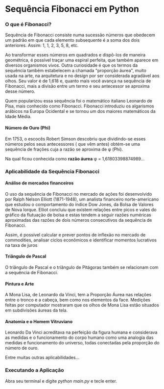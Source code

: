 # Sequência Fibonacci em Python

<h3>O que é Fibonacci?</h3>

Sequência de Fibonacci consiste numa sucessão números que obedecem um padrão em que cada elemento subsequente é a soma dos dois anteriores. Assim: 1, 1, 2, 3, 5, 8, etc.

Ao transformar esses números em quadrados e dispô-los de maneira geométrica, é possível traçar uma espiral perfeita, que também aparece em diversos organismos vivos. Outra curiosidade é que os termos da sequência também estabelecem a chamada "proporção áurea", muito usada na arte, na arquitetura e no design por ser considerada agradável aos olhos. Seu valor é de 1,618 e, quanto mais você avança na sequência de Fibonacci, mais a divisão entre um termo e seu antecessor se aproxima desse número.

Quem popularizou essa sequência foi o matemático italiano Leonardo de Pisa, mais conhecido como Fibonacci. Fibonacci introduziu os algarismos arábicos na Europa Ocidental e se tornou um dos maiores matemáticos da Idade Média.

<h4>Número de Ouro (Phi)</h4>

Em 1753, o escocês Robert Simson descobriu que dividindo-se esses números pelos seus antecessores ( que vêm antes) obtém-se uma sequência de frações cuja a razão se aproxima de φ (Phi).

Na qual ficou conhecida como <b>razão áurea</b> φ = 1,61803398874989...

<h3>Aplicabilidade da Sequência Fibonacci</h3>

<h4>Análise de mercados financeiros</h4>

O uso da sequência de Fibonacci no mercado de ações foi desenvolvido por Ralph Nelson Elliott (1871-1948), um analista financeiro norte-americano que estudou o comportamento do índice Dow Jones, da Bolsa de Valores de Nova Iorque. Elliot concluiu que existem relações entre picos e vales do gráfico da flutuação de bolsa e estas tendem a seguir razões numéricas aproximadas das razões de dois números consecutivos da sequência de Fibonacci.

Assim, é possível calcular e prever pontos de inflexão no mercado de commodities, analisar ciclos econômicos e identificar momentos lucrativos na taxa de juros

<h4>Triângulo de Pascal</h4>

O triângulo de Pascal e o triângulo de Pitágoras também se relacionam com a sequência de Fibonacci.

<h4>Pintura e Arte</h4>

A Mona Lisa, de Leonardo da Vinci, tem a Proporção Áurea nas relações entre o tronco e a cabeça, bem como nos elementos da face. Medições feitas por computador mostraram que os olhos de Mona Lisa estão situados em subdivisões áureas da tela.

<h4>Anatomia e o Homem Vitruviano</h4>

Leonardo Da Vinci acreditava na perfeição da figura humana e considerava as medidas e o funcionamento do corpo humano como uma analogia das medidas e funcionamento do universo, todas conectadas pela proporção do número de ouro.

Entre muitas outras aplicabilidades...

<h3>Executando a Aplicação</h3>
Abra seu terminal e digite <i>python main.py</i> e tecle enter.
